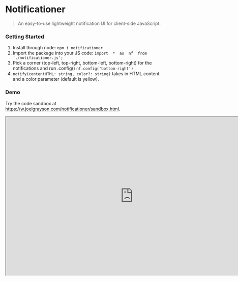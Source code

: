 # Notificationer
> An easy-to-use lightweight notification UI for client-side JavaScript.

### Getting Started
1. Install through node: `npm i notificationer`
2. Import the package into your JS code:
`import  *  as  nf  from  './notificationer.js';`
3. Pick a corner (top-left, top-right, bottom-left, bottom-right) for the notifications and run .config()
`nf.config('bottom-right')`
4. `notify(contentHTML: string, color?: string)` takes in HTML content and a color parameter (default is yellow).

### Demo
Try the code sandbox at https://w.joelgrayson.com/notificationer/sandbox.html.
<iframe src='https://w.joelgrayson.com/notificationer/sandbox.html' width='800px' height='500px'></iframe>